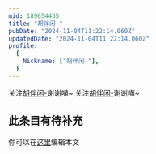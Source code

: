 ```yaml
---
mid: 189654435
title: "胡伴闲-"
pubDate: "2024-11-04T11:22:14.060Z"
updatedDate: "2024-11-04T11:22:14.060Z"
profile:
  {
    Nickname: ["胡伴闲-"],
  }
---
```


关注[胡伴闲-](https://space.bilibili.com/189654435)谢谢喵~ 关注[胡伴闲-](https://space.bilibili.com/189654435)谢谢喵~

## 此条目有待补充
你可以在[这里](https://github.com/Yuhanawa/VTuber.ICU-Content/edit/master/v/胡伴闲-/index.md)编辑本文
